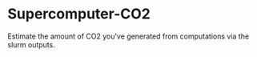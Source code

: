 # Supercomputer-CO2
Estimate the amount of CO2 you've generated from computations via the slurm outputs.
